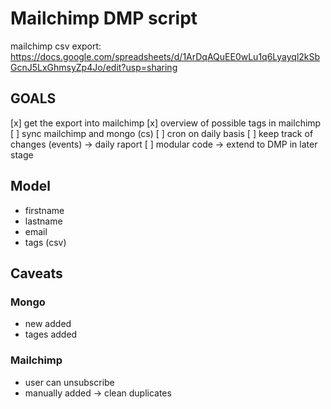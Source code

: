 # Mailchimp DMP script
mailchimp csv export: https://docs.google.com/spreadsheets/d/1ArDqAQuEE0wLu1q6Lyayql2kSbGcnJ5LxGhmsyZp4Jo/edit?usp=sharing

## GOALS
[x] get the export into mailchimp
[x] overview of possible tags in mailchimp
[ ] sync mailchimp and mongo (cs)
[ ] cron on daily basis
[ ] keep track of changes (events) -> daily raport
[ ] modular code -> extend to DMP in later stage

## Model
- firstname
- lastname
- email
- tags (csv)

## Caveats
### Mongo
- new added
- tages added

### Mailchimp
- user can unsubscribe
- manually added -> clean duplicates

